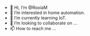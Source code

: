 - 👋 Hi, I’m @RoxiaM
- 👀 I’m interested in home automation.
- 🌱 I’m currently learning IoT.
- 💞️ I’m looking to collaborate on ...
- 📫 How to reach me ...

<!---
RoxiaM/RoxiaM is a ✨ special ✨ repository because its `README.md` (this file) appears on your GitHub profile.
You can click the Preview link to take a look at your changes.
--->
